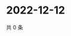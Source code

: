 # 2022-12-12

共 0 条

<!-- BEGIN WEIBO -->
<!-- 最后更新时间 Mon Dec 12 2022 03:10:41 GMT+0800 (China Standard Time) -->

<!-- END WEIBO -->
